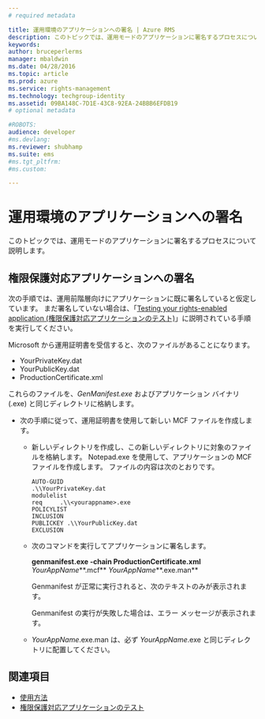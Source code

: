 ```yaml
---
# required metadata

title: 運用環境のアプリケーションへの署名 | Azure RMS
description: このトピックでは、運用モードのアプリケーションに署名するプロセスについて説明します。
keywords:
author: bruceperlerms
manager: mbaldwin
ms.date: 04/28/2016
ms.topic: article
ms.prod: azure
ms.service: rights-management
ms.technology: techgroup-identity
ms.assetid: 09BA148C-7D1E-43C8-92EA-24BBB6EFDB19
# optional metadata

#ROBOTS:
audience: developer
#ms.devlang:
ms.reviewer: shubhamp
ms.suite: ems
#ms.tgt_pltfrm:
#ms.custom:

---
```


# 運用環境のアプリケーションへの署名

このトピックでは、運用モードのアプリケーションに署名するプロセスについて説明します。

## 権限保護対応アプリケーションへの署名

次の手順では、運用前階層向けにアプリケーションに既に署名していると仮定しています。 まだ署名していない場合は、「[Testing your rights-enabled application (権限保護対応アプリケーションのテスト)](running-your-first-application.md)」に説明されている手順を実行してください。

Microsoft から運用証明書を受信すると、次のファイルがあることになります。

-   YourPrivateKey.dat
-   YourPublicKey.dat
-   ProductionCertificate.xml

これらのファイルを、*GenManifest.exe* およびアプリケーション バイナリ (.exe) と同じディレクトリに格納します。

-   次の手順に従って、運用証明書を使用して新しい MCF ファイルを作成します。

    -   新しいディレクトリを作成し、この新しいディレクトリに対象のファイルを格納します。 Notepad.exe を使用して、アプリケーションの MCF ファイルを作成します。 ファイルの内容は次のとおりです。

        ``` syntax
        AUTO-GUID
        .\\YourPrivateKey.dat
        modulelist
        req     .\\<yourappname>.exe
        POLICYLIST
        INCLUSION
        PUBLICKEY .\\YourPublicKey.dat
        EXCLUSION
        ```

    -   次のコマンドを実行してアプリケーションに署名します。

        **genmanifest.exe -chain ProductionCertificate.xml** *YourAppName***.mcf** *YourAppName***.exe.man**

        Genmanifest が正常に実行されると、次のテキストのみが表示されます。

        Genmanifest の実行が失敗した場合は、エラー メッセージが表示されます。

    -   *YourAppName*.exe.man は、必ず *YourAppName*.exe と同じディレクトリに配置してください。

## 関連項目

* [使用方法](how-to-use-msipc.md)
* [権限保護対応アプリケーションのテスト](running-your-first-application.md)
 

 





<!--HONumber=Apr16_HO4-->


